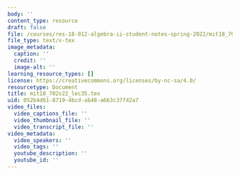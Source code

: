```yaml
---
body: ''
content_type: resource
draft: false
file: /courses/res-18-012-algebra-ii-student-notes-spring-2022/mit18_702s22_lec35.tex
file_type: text/x-tex
image_metadata:
  caption: ''
  credit: ''
  image-alt: ''
learning_resource_types: []
license: https://creativecommons.org/licenses/by-nc-sa/4.0/
resourcetype: Document
title: mit18_702s22_lec35.tex
uid: 052b4d61-8719-4bcd-ab48-a663c37f42a7
video_files:
  video_captions_file: ''
  video_thumbnail_file: ''
  video_transcript_file: ''
video_metadata:
  video_speakers: ''
  video_tags: ''
  youtube_description: ''
  youtube_id: ''
---
```

